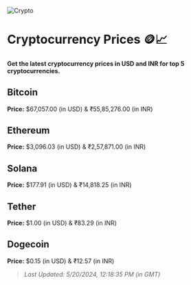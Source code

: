 
![Crypto](https://www.techguide.com.au/wp-content/uploads/2020/11/crypto3.jpeg)

# Cryptocurrency Prices 🪙📈

#### Get the latest cryptocurrency prices in USD and INR for top 5 cryptocurrencies.

## Bitcoin

**Price:** $67,057.00 (in USD) & ₹55,85,276.00 (in INR)

## Ethereum

**Price:** $3,096.03 (in USD) & ₹2,57,871.00 (in INR)

## Solana

**Price:** $177.91 (in USD) & ₹14,818.25 (in INR)

## Tether

**Price:** $1.00 (in USD) & ₹83.29 (in INR)

## Dogecoin

**Price:** $0.15 (in USD) & ₹12.57 (in INR)

> _Last Updated: 5/20/2024, 12:18:35 PM (in GMT)_
